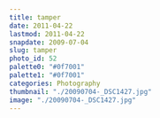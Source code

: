 ```yaml
---
title: tamper
date: 2011-04-22
lastmod: 2011-04-22
snapdate: 2009-07-04
slug: tamper
photo_id: 52
palette0: "#0f7001"
palette1: "#0f7001"
categories: Photography
thumbnail: "./20090704-_DSC1427.jpg"
image: "./20090704-_DSC1427.jpg"
---
```

